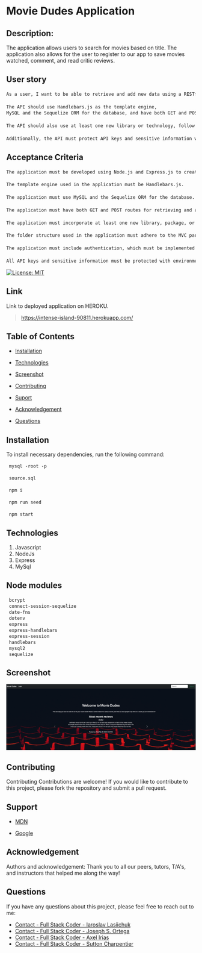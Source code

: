 # Movie Dudes Application

## Description: 
 The application allows users to search for movies based on title. The application also allows for the user to register to our app to save movies watched, comment, and read critic reviews.


## User story
```md
As a user, I want to be able to retrieve and add new data using a RESTful API built with Node.js and Express.js. 

The API should use Handlebars.js as the template engine, 
MySQL and the Sequelize ORM for the database, and have both GET and POST routes. 

The API should also use at least one new library or technology, follow the MVC paradigm folder structure, and include authentication using express-session and cookies.

Additionally, the API must protect API keys and sensitive information with environment variables, be deployed on Heroku with data, have a polished UI that is responsive and interactive, meet good-quality coding standards, and have a professional README with a unique name, description, and link to the deployed app.
 ```

 ## Acceptance Criteria
 ```md
The application must be developed using Node.js and Express.js to create a RESTful API.
	
The template engine used in the application must be Handlebars.js.
	
The application must use MySQL and the Sequelize ORM for the database.
	
The application must have both GET and POST routes for retrieving and adding new data.
	
The application must incorporate at least one new library, package, or technology that is not discussed.
	
The folder structure used in the application must adhere to the MVC paradigm.
	
The application must include authentication, which must be implemented using express-session and cookies.

All API keys and sensitive information must be protected with environment variables.
```

[![License: MIT](https://img.shields.io/badge/License-MIT-yellow.svg)](https://opensource.org/licenses/MIT)

## Link
Link to deployed application on HEROKU.
> https://intense-island-90811.herokuapp.com/


## Table of Contents
  
  * [Installation](#installation)

  * [Technologies](#technologies)

  * [Screenshot](#screenshot)
  
  * [Contributing](#contributing)

  * [Suport](#suport)

  * [Acknowledgement ](#Acknowledgement )
  
  * [Questions](#questions)

  ## Installation
  To install necessary dependencies, run the following command:

     mysql -root -p

     source.sql

     npm i

     npm run seed

     npm start


## Technologies
1. Javascript
2. NodeJs
3. Express
4. MySql

##  Node modules
     bcrypt
     connect-session-sequelize
     date-fns
     dotenv
     express
     express-handlebars
     express-session
     handlebars
     mysql2
     sequelize

## Screenshot
![Screenshot](./public/img/Image.png)

## Contributing

Contributing
Contributions are welcome! If you would like to contribute to this project, please fork the repository and submit a pull request.

## Support

- [MDN](https://developer.mozilla.org/en-US/) 

- [Google](https://Google.com)


## Acknowledgement 

Authors and acknowledgement: Thank you to all our peers, tutors, T/A's, and instructors that helped me along the way!

## Questions

If you have any questions about this project, please feel free to reach out to me:
  
- [Contact - Full Stack Coder - Iaroslav Lasiichuk](mailto:lasiichuki@gmail.com)
- [Contact - Full Stack Coder - Joseph S. Ortega](mailto:MyAgentOrtega@gmail.com)
- [Contact - Full Stack Coder - Axel Irias](mailto:axel.irias12@gmail.com)
- [Contact - Full Stack Coder - Sutton Charpentier](mailto:uttoncharpentier@gmail.com)